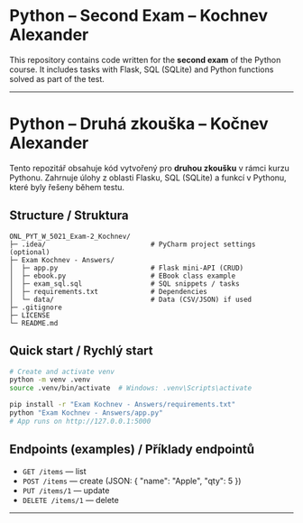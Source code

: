 # Python – Second Exam – Kochnev Alexander

This repository contains code written for the **second exam** of the Python course. 
It includes tasks with Flask, SQL (SQLite) and Python functions solved as part of the test.

---

# Python – Druhá zkouška – Kočnev Alexander

Tento repozitář obsahuje kód vytvořený pro **druhou zkoušku** v rámci kurzu Pythonu. 
Zahrnuje úlohy z oblasti Flasku, SQL (SQLite) a funkcí v Pythonu, které byly řešeny během testu.

## Structure / Struktura
```text
ONL_PYT_W_5021_Exam-2_Kochnev/
├─ .idea/                          # PyCharm project settings (optional)
├─ Exam Kochnev - Answers/
│  ├─ app.py                       # Flask mini-API (CRUD)
│  ├─ ebook.py                     # EBook class example
│  ├─ exam_sql.sql                 # SQL snippets / tasks
│  ├─ requirements.txt             # Dependencies
│  └─ data/                        # Data (CSV/JSON) if used
├─ .gitignore
├─ LICENSE
└─ README.md
```

## Quick start / Rychlý start
```bash
# Create and activate venv
python -m venv .venv
source .venv/bin/activate  # Windows: .venv\Scripts\activate

pip install -r "Exam Kochnev - Answers/requirements.txt"
python "Exam Kochnev - Answers/app.py"
# App runs on http://127.0.0.1:5000
```

## Endpoints (examples) / Příklady endpointů
- `GET /items` — list
- `POST /items` — create (JSON: { "name": "Apple", "qty": 5 })
- `PUT /items/1` — update
- `DELETE /items/1` — delete

---
